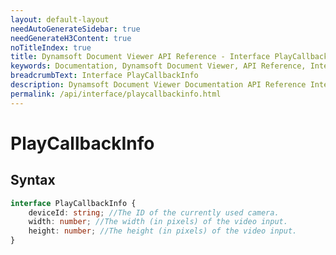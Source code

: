 ```yaml
---
layout: default-layout
needAutoGenerateSidebar: true
needGenerateH3Content: true
noTitleIndex: true
title: Dynamsoft Document Viewer API Reference - Interface PlayCallbackInfo
keywords: Documentation, Dynamsoft Document Viewer, API Reference, Interface PlayCallbackInfo
breadcrumbText: Interface PlayCallbackInfo
description: Dynamsoft Document Viewer Documentation API Reference Interface PlayCallbackInfo Page
permalink: /api/interface/playcallbackinfo.html
---
```


# PlayCallbackInfo

## Syntax

```typescript
interface PlayCallbackInfo {
	deviceId: string; //The ID of the currently used camera.
	width: number; //The width (in pixels) of the video input.
	height: number; //The height (in pixels) of the video input.
}
```